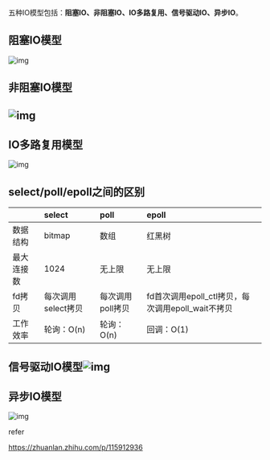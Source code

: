 



五种IO模型包括：**阻塞IO、非阻塞IO、IO多路复用、信号驱动IO、异步IO**。

## 阻塞IO模型

![img](https://pic1.zhimg.com/80/v2-dd90b4423d0220a45f66c2880308f464_1440w.jpg)

## **非阻塞IO模型**

## ![img](https://pic1.zhimg.com/80/v2-28c4499246deda788090a027672bb5c4_1440w.jpg)

## IO多路复用模型



![img](https://pic4.zhimg.com/80/v2-22c97570f76d0e6974647bb328c6d17f_1440w.jpg)



## select/poll/epoll之间的区别

|            | select             | poll             | epoll                                             |
| :--------- | :----------------- | :--------------- | :------------------------------------------------ |
| 数据结构   | bitmap             | 数组             | 红黑树                                            |
| 最大连接数 | 1024               | 无上限           | 无上限                                            |
| fd拷贝     | 每次调用select拷贝 | 每次调用poll拷贝 | fd首次调用epoll_ctl拷贝，每次调用epoll_wait不拷贝 |
| 工作效率   | 轮询：O(n)         | 轮询：O(n)       | 回调：O(1)                                        |




## 信号驱动IO模型![img](https://pic1.zhimg.com/80/v2-40dfcff92e8be06b5a6be914c84d8650_1440w.jpg)





## 异步IO模型



![img](https://pic4.zhimg.com/80/v2-1c9e7ded90780eb753352c8d92d41ad7_1440w.jpg)



refer

https://zhuanlan.zhihu.com/p/115912936 